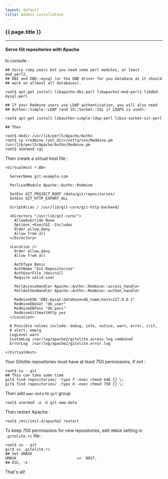 ```yaml
---
layout: default
title: Addons installation
---
```


### {{ page.title }}
***

#### Serve Git repositories with Apache

In console :

    ## Sorry ruby users but you need some perl modules, at least mod_perl2,
    ## DBI and DBD::mysql (or the DBD driver for you database as it should
    ## work on allmost all databases).

    root$ apt-get install libapache-dbi-perl libapache2-mod-perl2 libdbd-mysql-perl

    ## If your Redmine users use LDAP authentication, you will also need
    ## Authen::Simple::LDAP (and IO::Socket::SSL if LDAPS is used):

    root$ apt-get install libauthen-simple-ldap-perl libio-socket-ssl-perl

    ## Then

    root$ mkdir /usr/lib/perl5/Apache/Authn
    root$ cp <redmine_root_dir>/extra/svn/Redmine.pm /usr/lib/perl5/Apache/Authn/Redmine.pm
    root$ a2enmod cgi

Then create a virtual host file :

    <VirtualHost *:80>

      ServerName git.example.com

      PerlLoadModule Apache::Authn::Redmine

      SetEnv GIT_PROJECT_ROOT /data/git/repositories/
      SetEnv GIT_HTTP_EXPORT_ALL

      ScriptAlias / /usr/lib/git-core/git-http-backend/

      <Directory "/usr/lib/git-core/">
        AllowOverride None
        Options +ExecCGI -Includes
        Order allow,deny
        Allow from all
      </Directory>

      <Location />
        Order allow,deny
        Allow from all

        AuthType Basic
        AuthName "Git Repositories"
        AuthUserFile /dev/null
        Require valid-user

        PerlAccessHandler Apache::Authn::Redmine::access_handler
        PerlAuthenHandler Apache::Authn::Redmine::authen_handler

        RedmineDSN "DBI:mysql:database=db_name;host=127.0.0.1"
        RedmineDbUser "db_user"
        RedmineDbPass "db_pass"
        RedmineGitSmartHttp yes
      </Location>

      # Possible values include: debug, info, notice, warn, error, crit,
      # alert, emerg.
      LogLevel warn
      CustomLog /var/log/apache2/gitolite.access.log combined
      ErrorLog  /var/log/apache2/gitolite.error.log

    </VirtualHost>

Your Gitolite repositories must have at least 750 permissions, if not :

    root$ su - git
    ## This can take some time
    git$ find repositories/ -type f -exec chmod 640 {} \;
    git$ find repositories/ -type d -exec chmod 750 {} \;

Then add ```www-data``` to ```git``` group

    root$ usermod -a -G git www-data

Then restart Apache :

    root$ /etc/init.d/apache2 restart

To keep 750 permissions for new repositories, edit ```UMASK``` setting in ```.gitolite.rc``` file :

    root$ su - git
    git$ vi .gitolite.rc
    ## Set UMASK
    UMASK                           =>  0027,
    ## ESC, :x

That's all!
